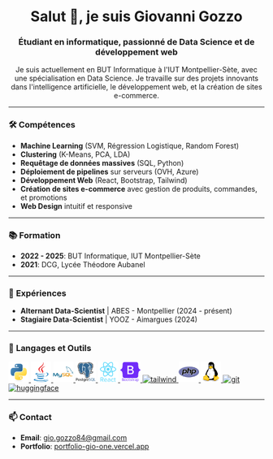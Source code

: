 <h1 align="center">Salut 👋, je suis Giovanni Gozzo</h1>
<h3 align="center">Étudiant en informatique, passionné de Data Science et de développement web</h3>

<p align="center">
  Je suis actuellement en BUT Informatique à l'IUT Montpellier-Sète, avec une spécialisation en Data Science. Je travaille sur des projets innovants dans l'intelligence artificielle, le développement web, et la création de sites e-commerce.
</p>

---

### 🛠 **Compétences**
- **Machine Learning** (SVM, Régression Logistique, Random Forest)
- **Clustering** (K-Means, PCA, LDA)
- **Requêtage de données massives** (SQL, Python)
- **Déploiement de pipelines** sur serveurs (OVH, Azure)
- **Développement Web** (React, Bootstrap, Tailwind)
- **Création de sites e-commerce** avec gestion de produits, commandes, et promotions
- **Web Design** intuitif et responsive

---

### 📚 **Formation**
- **2022 - 2025**: BUT Informatique, IUT Montpellier-Sète
- **2021**: DCG, Lycée Théodore Aubanel

---

### 🚀 **Expériences**
- **Alternant Data-Scientist** | ABES - Montpellier (2024 - présent)
- **Stagiaire Data-Scientist** | YOOZ - Aimargues (2024)

---

### 🔧 **Langages et Outils**

<p align="left"> 
  <a href="https://www.python.org" target="_blank" rel="noreferrer"> <img src="https://raw.githubusercontent.com/devicons/devicon/master/icons/python/python-original.svg" alt="python" width="40" height="40"/> </a> 
  <a href="https://www.java.com" target="_blank" rel="noreferrer"> <img src="https://raw.githubusercontent.com/devicons/devicon/master/icons/java/java-original.svg" alt="java" width="40" height="40"/> </a> 
  <a href="https://www.mysql.com/" target="_blank" rel="noreferrer"> <img src="https://raw.githubusercontent.com/devicons/devicon/master/icons/mysql/mysql-original-wordmark.svg" alt="mysql" width="40" height="40"/> </a> 
  <a href="https://www.postgresql.org" target="_blank" rel="noreferrer"> <img src="https://raw.githubusercontent.com/devicons/devicon/master/icons/postgresql/postgresql-original-wordmark.svg" alt="postgresql" width="40" height="40"/> </a> 
  <a href="https://reactjs.org/" target="_blank" rel="noreferrer"> <img src="https://raw.githubusercontent.com/devicons/devicon/master/icons/react/react-original-wordmark.svg" alt="react" width="40" height="40"/> </a> 
  <a href="https://getbootstrap.com" target="_blank" rel="noreferrer"> <img src="https://raw.githubusercontent.com/devicons/devicon/master/icons/bootstrap/bootstrap-plain-wordmark.svg" alt="bootstrap" width="40" height="40"/> </a> 
  <a href="https://tailwindcss.com/" target="_blank" rel="noreferrer"> <img src="https://www.vectorlogo.zone/logos/tailwindcss/tailwindcss-icon.svg" alt="tailwind" width="40" height="40"/> </a> 
  <a href="https://www.php.net" target="_blank" rel="noreferrer"> <img src="https://raw.githubusercontent.com/devicons/devicon/master/icons/php/php-original.svg" alt="php" width="40" height="40"/> </a> 
  <a href="https://www.linux.org/" target="_blank" rel="noreferrer"> <img src="https://raw.githubusercontent.com/devicons/devicon/master/icons/linux/linux-original.svg" alt="linux" width="40" height="40"/> </a> 
  <a href="https://git-scm.com/" target="_blank" rel="noreferrer"> <img src="https://www.vectorlogo.zone/logos/git-scm/git-scm-icon.svg" alt="git" width="40" height="40"/> </a> 
  <a href="https://huggingface.co/" target="_blank" rel="noreferrer"> <img src="https://huggingface.co/front/assets/huggingface_logo-noborder.svg" alt="huggingface" width="40" height="40"/> </a> 
</p>

---

### 📫 **Contact**
- **Email**: gio.gozzo84@gmail.com
- **Portfolio**: [portfolio-gio-one.vercel.app](https://portfolio-gio-one.vercel.app)
